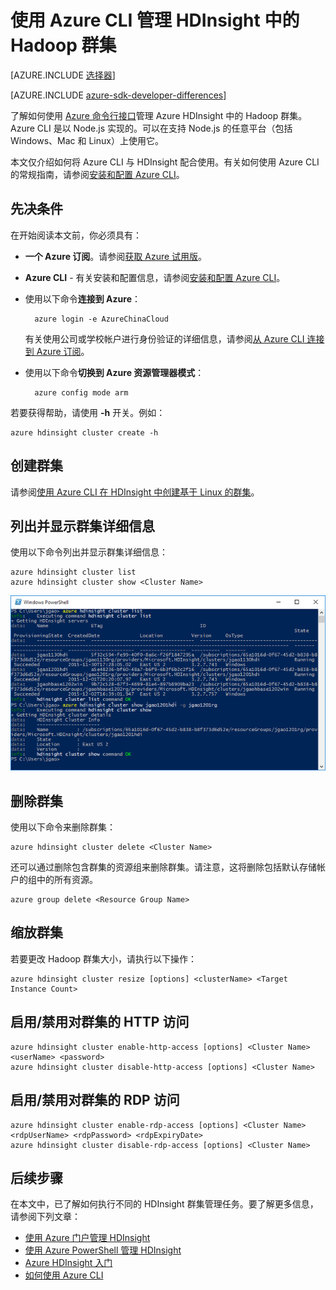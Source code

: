 <properties
    pageTitle="使用 Azure CLI 管理 Hadoop 群集 | Azure"
    description="如何使用 Azure CLI 管理 HDInsight 中的 Hadoop 群集"
    services="hdinsight"
    editor="cgronlun"
    manager="jhubbard"
    author="mumian"
    tags="azure-portal"
    documentationcenter="" />
<tags
    ms.assetid="4f26c79f-8540-44bd-a470-84722a9e4eca"
    ms.service="hdinsight"
    ms.workload="big-data"
    ms.tgt_pltfrm="na"
    ms.devlang="na"
    ms.topic="article"
    ms.date="02/22/2017"
    wacn.date="04/27/2017"
    ms.author="jgao" />

# 使用 Azure CLI 管理 HDInsight 中的 Hadoop 群集
[AZURE.INCLUDE [选择器](../../includes/hdinsight-portal-management-selector.md)]

[AZURE.INCLUDE [azure-sdk-developer-differences](../../includes/azure-sdk-developer-differences.md)]

了解如何使用 [Azure 命令行接口](/documentation/articles/xplat-cli-install/)管理 Azure HDInsight 中的 Hadoop 群集。Azure CLI 是以 Node.js 实现的。可以在支持 Node.js 的任意平台（包括 Windows、Mac 和 Linux）上使用它。

本文仅介绍如何将 Azure CLI 与 HDInsight 配合使用。有关如何使用 Azure CLI 的常规指南，请参阅[安装和配置 Azure CLI][azure-command-line-tools]。

## 先决条件
在开始阅读本文前，你必须具有：

* **一个 Azure 订阅**。请参阅[获取 Azure 试用版](/pricing/1rmb-trial/)。
* **Azure CLI** - 有关安装和配置信息，请参阅[安装和配置 Azure CLI](/documentation/articles/xplat-cli-install/)。
* 使用以下命令**连接到 Azure**：
  
        azure login -e AzureChinaCloud
  
    有关使用公司或学校帐户进行身份验证的详细信息，请参阅[从 Azure CLI 连接到 Azure 订阅](/documentation/articles/xplat-cli-connect/)。
* 使用以下命令**切换到 Azure 资源管理器模式**：
  
        azure config mode arm

若要获得帮助，请使用 **-h** 开关。例如：

    azure hdinsight cluster create -h

## 创建群集
请参阅[使用 Azure CLI 在 HDInsight 中创建基于 Linux 的群集](/documentation/articles/hdinsight-hadoop-create-linux-clusters-azure-cli/)。

## 列出并显示群集详细信息
使用以下命令列出并显示群集详细信息：

    azure hdinsight cluster list
    azure hdinsight cluster show <Cluster Name>

![HDI.CLIListCluster][image-cli-clusterlisting]

## <a name="delete-clusters"></a> 删除群集
使用以下命令来删除群集：

    azure hdinsight cluster delete <Cluster Name>

还可以通过删除包含群集的资源组来删除群集。请注意，这将删除包括默认存储帐户的组中的所有资源。

    azure group delete <Resource Group Name>

## <a name="scale-clusters"></a> 缩放群集
若要更改 Hadoop 群集大小，请执行以下操作：

    azure hdinsight cluster resize [options] <clusterName> <Target Instance Count>

## <a name="enabledisable-http-access-for-a-cluster"></a> 启用/禁用对群集的 HTTP 访问
    azure hdinsight cluster enable-http-access [options] <Cluster Name> <userName> <password>
    azure hdinsight cluster disable-http-access [options] <Cluster Name>

## 启用/禁用对群集的 RDP 访问
    azure hdinsight cluster enable-rdp-access [options] <Cluster Name> <rdpUserName> <rdpPassword> <rdpExpiryDate>
    azure hdinsight cluster disable-rdp-access [options] <Cluster Name>

## 后续步骤
在本文中，已了解如何执行不同的 HDInsight 群集管理任务。要了解更多信息，请参阅下列文章：

* [使用 Azure 门户管理 HDInsight][hdinsight-admin-portal]
* [使用 Azure PowerShell 管理 HDInsight][hdinsight-admin-powershell]
* [Azure HDInsight 入门][hdinsight-get-started]
* [如何使用 Azure CLI][azure-command-line-tools]

[azure-command-line-tools]: /documentation/articles/xplat-cli-install/
[azure-create-storageaccount]: /documentation/articles/storage-create-storage-account/
[azure-purchase-options]: /pricing/overview/
[azure-member-offers]: /pricing/member-offers/
[azure-trial]: /pricing/1rmb-trial/

[hdinsight-admin-portal]: /documentation/articles/hdinsight-administer-use-management-portal/
[hdinsight-admin-powershell]: /documentation/articles/hdinsight-administer-use-powershell/
[hdinsight-get-started]: /documentation/articles/hdinsight-hadoop-linux-tutorial-get-started/

[image-cli-account-download-import]: ./media/hdinsight-administer-use-command-line/HDI.CLIAccountDownloadImport.png
[image-cli-clustercreation]: ./media/hdinsight-administer-use-command-line/HDI.CLIClusterCreation.png
[image-cli-clustercreation-config]: ./media/hdinsight-administer-use-command-line/HDI.CLIClusterCreationConfig.png
[image-cli-clusterlisting]: ./media/hdinsight-administer-use-command-line/HDI.CLIListClusters.png "列出并显示群集"

<!---HONumber=Mooncake_0120_2017-->
<!--Update_Description: update from ASM to ARM-->